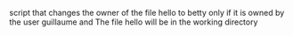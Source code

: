 script that changes the owner of the file hello to betty only if it is owned by the user guillaume and The file hello will be in the working directory
